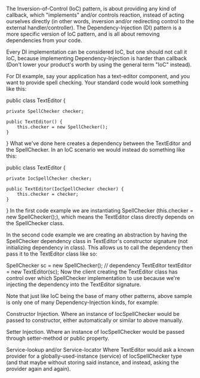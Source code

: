 The Inversion-of-Control (IoC) pattern, is about providing any kind of callback, which "implements" and/or controls reaction, instead of acting ourselves directly (in other words, inversion and/or redirecting control to the external handler/controller). The Dependency-Injection (DI) pattern is a more specific version of IoC pattern, and is all about removing dependencies from your code.

Every DI implementation can be considered IoC, but one should not call it IoC, because implementing Dependency-Injection is harder than callback (Don't lower your product's worth by using the general term "IoC" instead).

For DI example, say your application has a text-editor component, and you want to provide spell checking. Your standard code would look something like this:

public class TextEditor {

    private SpellChecker checker;

    public TextEditor() {
        this.checker = new SpellChecker();
    }
}
What we've done here creates a dependency between the TextEditor and the SpellChecker. In an IoC scenario we would instead do something like this:

public class TextEditor {

    private IocSpellChecker checker;

    public TextEditor(IocSpellChecker checker) {
        this.checker = checker;
    }
}
In the first code example we are instantiating SpellChecker (this.checker = new SpellChecker();), which means the TextEditor class directly depends on the SpellChecker class.

In the second code example we are creating an abstraction by having the SpellChecker dependency class in TextEditor's constructor signature (not initializing dependency in class). This allows us to call the dependency then pass it to the TextEditor class like so:

SpellChecker sc = new SpellChecker(); // dependency
TextEditor textEditor = new TextEditor(sc);
Now the client creating the TextEditor class has control over which SpellChecker implementation to use because we're injecting the dependency into the TextEditor signature.

Note that just like IoC being the base of many other patterns, above sample is only one of many Dependency-Injection kinds, for example:

Constructor Injection.
Where an instance of IocSpellChecker would be passed to constructor, either automatically or similar to above manually.

Setter Injection.
Where an instance of IocSpellChecker would be passed through setter-method or public property.

Service-lookup and/or Service-locator
Where TextEditor would ask a known provider for a globally-used-instance (service) of IocSpellChecker type (and that maybe without storing said instance, and instead, asking the provider again and again).